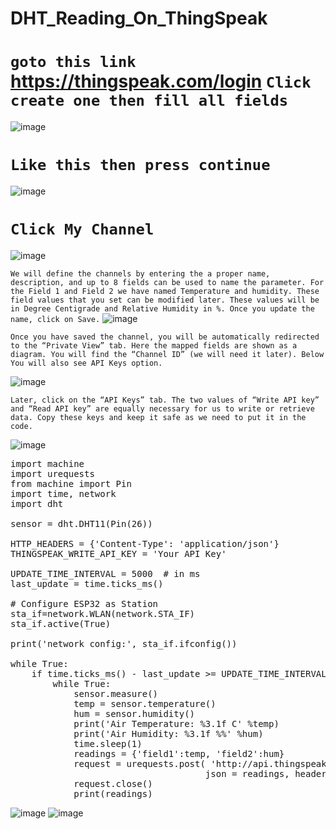 # DHT_Reading_On_ThingSpeak


# `goto this link` https://thingspeak.com/login `Click create one then fill all fields`

![image](https://user-images.githubusercontent.com/63813881/173555964-20010d7e-4d02-4fd3-866e-3668b74d8055.png)

# `Like this then press continue`
![image](https://user-images.githubusercontent.com/63813881/173556025-eac6c757-aefb-4cf3-889b-172543d2c6ae.png)
# `Click My Channel`
![image](https://user-images.githubusercontent.com/63813881/173556072-68d63227-28a2-41bd-8383-500beeab444a.png)

`We will define the channels by entering the a proper name, description, and up to 8 fields can be used to name the parameter. For the Field 1 and Field 2 we have named Temperature and humidity. These field values ​​that you set can be modified later. These values will be in Degree Centigrade and Relative Humidity in %. Once you update the name, click on Save.`
![image](https://user-images.githubusercontent.com/63813881/173556098-51c76d37-e8be-4721-a1d7-53168a5348be.png)

`Once you have saved the channel, you will be automatically redirected to the “Private View” tab. Here the mapped fields are shown as a diagram. You will find the “Channel ID” (we will need it later). Below You will also see API Keys option.`

![image](https://user-images.githubusercontent.com/63813881/173556137-4537918b-9680-47ef-ae7a-0ed1579803e3.png)

`Later, click on the “API Keys” tab. The two values ​​of “Write API key” and “Read API key” are equally necessary for us to write or retrieve data. Copy these keys and keep it safe as we need to put it in the code.`

![image](https://user-images.githubusercontent.com/63813881/173556171-4681026e-ac08-4264-91c3-32575a15a225.png)

<pre>
import machine
import urequests 
from machine import Pin
import time, network
import dht

sensor = dht.DHT11(Pin(26))

HTTP_HEADERS = {'Content-Type': 'application/json'} 
THINGSPEAK_WRITE_API_KEY = 'Your API Key' 

UPDATE_TIME_INTERVAL = 5000  # in ms 
last_update = time.ticks_ms() 

# Configure ESP32 as Station
sta_if=network.WLAN(network.STA_IF)
sta_if.active(True)

print('network config:', sta_if.ifconfig()) 

while True: 
    if time.ticks_ms() - last_update >= UPDATE_TIME_INTERVAL: 
        while True:
            sensor.measure()
            temp = sensor.temperature()
            hum = sensor.humidity()
            print('Air Temperature: %3.1f C' %temp)
            print('Air Humidity: %3.1f %%' %hum)
            time.sleep(1)
            readings = {'field1':temp, 'field2':hum} 
            request = urequests.post( 'http://api.thingspeak.com/update?api_key=' + THINGSPEAK_WRITE_API_KEY,
                                     json = readings, headers = HTTP_HEADERS )  
            request.close() 
            print(readings) 
</pre>            

![image](https://user-images.githubusercontent.com/63813881/182765396-c5c76975-880f-4298-8497-f98baee4342b.png)
![image](https://user-images.githubusercontent.com/63813881/182765623-af6c7738-d553-4739-ac4d-e7dbcfafc53a.png)
